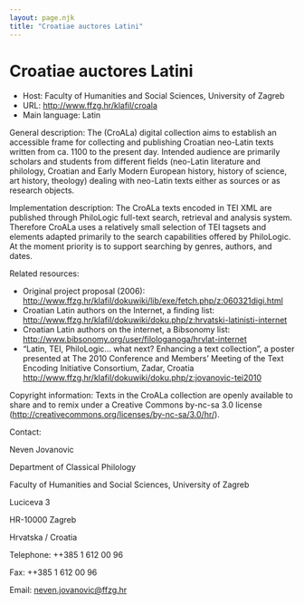 ```yaml
---
layout: page.njk
title: "Croatiae auctores Latini"
---
```

# Croatiae auctores Latini




* Host: Faculty of Humanities and Social
 Sciences, University of Zagreb
* URL: <http://www.ffzg.hr/klafil/croala>
* Main language: Latin



General description: The (CroALa)
 digital collection aims to establish an accessible
 frame for collecting and publishing Croatian neo-Latin
 texts written from ca. 1100 to the present day.
 Intended audience are primarily scholars and students
 from different fields (neo-Latin literature and
 philology, Croatian and Early Modern European history,
 history of science, art history, theology) dealing with
 neo-Latin texts either as sources or as research
 objects.



Implementation description:
 The CroALa texts encoded in TEI XML are
 published through PhiloLogic full-text search,
 retrieval and analysis system. Therefore CroALa uses a
 relatively small selection of TEI tagsets and elements
 adapted primarily to the search capabilities offered by
 PhiloLogic. At the moment priority is to support
 searching by genres, authors, and dates.



Related resources: 
 
 


* Original project proposal (2006):
 <http://www.ffzg.hr/klafil/dokuwiki/lib/exe/fetch.php/z:060321digi.html>
* Croatian Latin authors on the Internet, a finding
 list:
 <http://www.ffzg.hr/klafil/dokuwiki/doku.php/z:hrvatski-latinisti-internet>
* Croatian Latin authors on the internet, a Bibsonomy
 list:
 <http://www.bibsonomy.org/user/filologanoga/hrvlat-internet>
* “Latin, TEI, PhiloLogic... what next? Enhancing a text
 collection”, a poster presented at The 2010 Conference
 and Members’ Meeting of the Text Encoding Initiative
 Consortium, Zadar, Croatia
 <http://www.ffzg.hr/klafil/dokuwiki/doku.php/z:jovanovic-tei2010>



Copyright information: Texts in the CroALa collection are
 openly available to share and to remix under a Creative
 Commons by-nc-sa 3.0 license
 (<http://creativecommons.org/licenses/by-nc-sa/3.0/hr/>).



Contact:
 



Neven Jovanovic


Department of Classical Philology
 
 Faculty of Humanities and Social Sciences, University
 of Zagreb
 
 Luciceva 3
 
 HR-10000 Zagreb
 
 Hrvatska / Croatia



Telephone: ++385 1 612 00 96



Fax: ++385 1 612 00 96



Email: [neven.jovanovic@ffzg.hr](mailto:neven.jovanovic@ffzg.hr)





